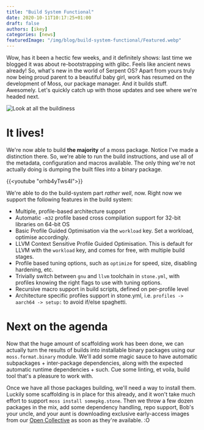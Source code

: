 ```yaml
---
title: "Build System Functional"
date: 2020-10-11T10:17:25+01:00
draft: false
authors: [ikey]
categories: [news]
featuredImage: "/img/blog/build-system-functional/Featured.webp"
---
```


Wow, has it been a hectic few weeks, and it definitely shows: last time
we blogged it was about re-bootstrapping with glibc. Feels like ancient news
already! So, what's new in the world of Serpent OS? Apart from yours truly
now being proud parent to a beautiful baby girl, work has resumed on
the development of Moss, our package manager. And it builds stuff. Awesomely.
Let's quickly catch up with those updates and see where we're headed next.

<!--more-->

![Look at all the buildiness](../../static/img/blog/build-system-functional/Featured.webp)

# It lives!

We're now able to build **the majority** of a moss package. Notice I've made
a distinction there. So, we're able to run the build instructions, and use
all of the metadata, configuration and macros available. The only thing
we're not actually doing is dumping the built files into a binary package.

{{<youtube "orhb4yTws4I">}}


We're able to do the build-system part _rather well_, now. Right now
we support the following features in the build system:

 - Multiple, profile-based architecture support
 - Automatic `-m32` profile based cross compilation support for 32-bit libraries on 64-bit OS
 - Basic Profile Guided Optimisation via the `workload` key. Set a workload, optimise accordingly.
 - LLVM Context Sensitive Profile Guided Optimisation. This is default for LLVM with the `workload` key, and comes for free, with multiple build stages.
 - Profile based tuning options, such as `optimize` for speed, size, disabling hardening, etc.
 - Trivially switch between `gnu` and `llvm` toolchain in `stone.yml`, with profiles knowing the right flags to use with tuning options.
 - Recursive macro support in build scripts, defined on per-profile level
 - Architecture specific profiles support in stone.yml, i.e. `profiles -> aarch64 -> setup:` to avoid if/else spaghetti.

# Next on the agenda

Now that the huge amount of scaffolding work has been done, we can actually turn the results of builds
into installable binary packages using our `moss.format.binary` module. We'll add some magic sauce to
have automatic subpackages + inter-package dependencies, along with the expected automatic runtime
dependencies + such. Cue some linting, et voila, build tool that's a pleasure to work with.

Once we have all those packages building, we'll need a way to install them. Luckily some scaffolding
is in place for this already, and it won't take much effort to support `moss install somepkg.stone`.
Then we throw a few dozen packages in the mix, add some dependency handling, repo support, Bob's your
uncle, and your aunt is downloading exclusive early-access images from our [Open Collective](https://opencollective.com/serpent-os) as soon
as they're available. :O
